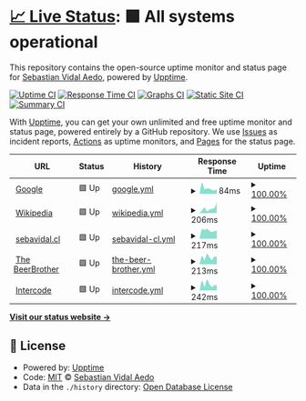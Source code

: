 # [📈 Live Status](https://sebavidal10.github.io/upptime): <!--live status--> **🟩 All systems operational**

This repository contains the open-source uptime monitor and status page for [Sebastian Vidal Aedo](https://sebavidal.cl), powered by [Upptime](https://github.com/upptime/upptime).

[![Uptime CI](https://github.com/sebavidal10/upptime/workflows/Uptime%20CI/badge.svg)](https://github.com/sebavidal10/upptime/actions?query=workflow%3A%22Uptime+CI%22)
[![Response Time CI](https://github.com/sebavidal10/upptime/workflows/Response%20Time%20CI/badge.svg)](https://github.com/sebavidal10/upptime/actions?query=workflow%3A%22Response+Time+CI%22)
[![Graphs CI](https://github.com/sebavidal10/upptime/workflows/Graphs%20CI/badge.svg)](https://github.com/sebavidal10/upptime/actions?query=workflow%3A%22Graphs+CI%22)
[![Static Site CI](https://github.com/sebavidal10/upptime/workflows/Static%20Site%20CI/badge.svg)](https://github.com/sebavidal10/upptime/actions?query=workflow%3A%22Static+Site+CI%22)
[![Summary CI](https://github.com/sebavidal10/upptime/workflows/Summary%20CI/badge.svg)](https://github.com/sebavidal10/upptime/actions?query=workflow%3A%22Summary+CI%22)

With [Upptime](https://upptime.js.org), you can get your own unlimited and free uptime monitor and status page, powered entirely by a GitHub repository. We use [Issues](https://github.com/sebavidal10/upptime/issues) as incident reports, [Actions](https://github.com/sebavidal10/upptime/actions) as uptime monitors, and [Pages](https://sebavidal10.github.io/upptime) for the status page.

<!--start: status pages-->
<!-- This summary is generated by Upptime (https://github.com/upptime/upptime) -->
<!-- Do not edit this manually, your changes will be overwritten -->
<!-- prettier-ignore -->
| URL | Status | History | Response Time | Uptime |
| --- | ------ | ------- | ------------- | ------ |
| <img alt="" src="https://icons.duckduckgo.com/ip3/www.google.com.ico" height="13"> [Google](https://www.google.com) | 🟩 Up | [google.yml](https://github.com/sebavidal10/upptime/commits/HEAD/history/google.yml) | <details><summary><img alt="Response time graph" src="./graphs/google/response-time-week.png" height="20"> 84ms</summary><br><a href="https://sebavidal10.github.io/upptime/history/google"><img alt="Response time 95" src="https://img.shields.io/endpoint?url=https%3A%2F%2Fraw.githubusercontent.com%2Fsebavidal10%2Fupptime%2FHEAD%2Fapi%2Fgoogle%2Fresponse-time.json"></a><br><a href="https://sebavidal10.github.io/upptime/history/google"><img alt="24-hour response time 75" src="https://img.shields.io/endpoint?url=https%3A%2F%2Fraw.githubusercontent.com%2Fsebavidal10%2Fupptime%2FHEAD%2Fapi%2Fgoogle%2Fresponse-time-day.json"></a><br><a href="https://sebavidal10.github.io/upptime/history/google"><img alt="7-day response time 84" src="https://img.shields.io/endpoint?url=https%3A%2F%2Fraw.githubusercontent.com%2Fsebavidal10%2Fupptime%2FHEAD%2Fapi%2Fgoogle%2Fresponse-time-week.json"></a><br><a href="https://sebavidal10.github.io/upptime/history/google"><img alt="30-day response time 92" src="https://img.shields.io/endpoint?url=https%3A%2F%2Fraw.githubusercontent.com%2Fsebavidal10%2Fupptime%2FHEAD%2Fapi%2Fgoogle%2Fresponse-time-month.json"></a><br><a href="https://sebavidal10.github.io/upptime/history/google"><img alt="1-year response time 95" src="https://img.shields.io/endpoint?url=https%3A%2F%2Fraw.githubusercontent.com%2Fsebavidal10%2Fupptime%2FHEAD%2Fapi%2Fgoogle%2Fresponse-time-year.json"></a></details> | <details><summary><a href="https://sebavidal10.github.io/upptime/history/google">100.00%</a></summary><a href="https://sebavidal10.github.io/upptime/history/google"><img alt="All-time uptime 100.00%" src="https://img.shields.io/endpoint?url=https%3A%2F%2Fraw.githubusercontent.com%2Fsebavidal10%2Fupptime%2FHEAD%2Fapi%2Fgoogle%2Fuptime.json"></a><br><a href="https://sebavidal10.github.io/upptime/history/google"><img alt="24-hour uptime 100.00%" src="https://img.shields.io/endpoint?url=https%3A%2F%2Fraw.githubusercontent.com%2Fsebavidal10%2Fupptime%2FHEAD%2Fapi%2Fgoogle%2Fuptime-day.json"></a><br><a href="https://sebavidal10.github.io/upptime/history/google"><img alt="7-day uptime 100.00%" src="https://img.shields.io/endpoint?url=https%3A%2F%2Fraw.githubusercontent.com%2Fsebavidal10%2Fupptime%2FHEAD%2Fapi%2Fgoogle%2Fuptime-week.json"></a><br><a href="https://sebavidal10.github.io/upptime/history/google"><img alt="30-day uptime 100.00%" src="https://img.shields.io/endpoint?url=https%3A%2F%2Fraw.githubusercontent.com%2Fsebavidal10%2Fupptime%2FHEAD%2Fapi%2Fgoogle%2Fuptime-month.json"></a><br><a href="https://sebavidal10.github.io/upptime/history/google"><img alt="1-year uptime 100.00%" src="https://img.shields.io/endpoint?url=https%3A%2F%2Fraw.githubusercontent.com%2Fsebavidal10%2Fupptime%2FHEAD%2Fapi%2Fgoogle%2Fuptime-year.json"></a></details>
| <img alt="" src="https://icons.duckduckgo.com/ip3/en.wikipedia.org.ico" height="13"> [Wikipedia](https://en.wikipedia.org) | 🟩 Up | [wikipedia.yml](https://github.com/sebavidal10/upptime/commits/HEAD/history/wikipedia.yml) | <details><summary><img alt="Response time graph" src="./graphs/wikipedia/response-time-week.png" height="20"> 206ms</summary><br><a href="https://sebavidal10.github.io/upptime/history/wikipedia"><img alt="Response time 211" src="https://img.shields.io/endpoint?url=https%3A%2F%2Fraw.githubusercontent.com%2Fsebavidal10%2Fupptime%2FHEAD%2Fapi%2Fwikipedia%2Fresponse-time.json"></a><br><a href="https://sebavidal10.github.io/upptime/history/wikipedia"><img alt="24-hour response time 459" src="https://img.shields.io/endpoint?url=https%3A%2F%2Fraw.githubusercontent.com%2Fsebavidal10%2Fupptime%2FHEAD%2Fapi%2Fwikipedia%2Fresponse-time-day.json"></a><br><a href="https://sebavidal10.github.io/upptime/history/wikipedia"><img alt="7-day response time 206" src="https://img.shields.io/endpoint?url=https%3A%2F%2Fraw.githubusercontent.com%2Fsebavidal10%2Fupptime%2FHEAD%2Fapi%2Fwikipedia%2Fresponse-time-week.json"></a><br><a href="https://sebavidal10.github.io/upptime/history/wikipedia"><img alt="30-day response time 183" src="https://img.shields.io/endpoint?url=https%3A%2F%2Fraw.githubusercontent.com%2Fsebavidal10%2Fupptime%2FHEAD%2Fapi%2Fwikipedia%2Fresponse-time-month.json"></a><br><a href="https://sebavidal10.github.io/upptime/history/wikipedia"><img alt="1-year response time 211" src="https://img.shields.io/endpoint?url=https%3A%2F%2Fraw.githubusercontent.com%2Fsebavidal10%2Fupptime%2FHEAD%2Fapi%2Fwikipedia%2Fresponse-time-year.json"></a></details> | <details><summary><a href="https://sebavidal10.github.io/upptime/history/wikipedia">100.00%</a></summary><a href="https://sebavidal10.github.io/upptime/history/wikipedia"><img alt="All-time uptime 100.00%" src="https://img.shields.io/endpoint?url=https%3A%2F%2Fraw.githubusercontent.com%2Fsebavidal10%2Fupptime%2FHEAD%2Fapi%2Fwikipedia%2Fuptime.json"></a><br><a href="https://sebavidal10.github.io/upptime/history/wikipedia"><img alt="24-hour uptime 100.00%" src="https://img.shields.io/endpoint?url=https%3A%2F%2Fraw.githubusercontent.com%2Fsebavidal10%2Fupptime%2FHEAD%2Fapi%2Fwikipedia%2Fuptime-day.json"></a><br><a href="https://sebavidal10.github.io/upptime/history/wikipedia"><img alt="7-day uptime 100.00%" src="https://img.shields.io/endpoint?url=https%3A%2F%2Fraw.githubusercontent.com%2Fsebavidal10%2Fupptime%2FHEAD%2Fapi%2Fwikipedia%2Fuptime-week.json"></a><br><a href="https://sebavidal10.github.io/upptime/history/wikipedia"><img alt="30-day uptime 100.00%" src="https://img.shields.io/endpoint?url=https%3A%2F%2Fraw.githubusercontent.com%2Fsebavidal10%2Fupptime%2FHEAD%2Fapi%2Fwikipedia%2Fuptime-month.json"></a><br><a href="https://sebavidal10.github.io/upptime/history/wikipedia"><img alt="1-year uptime 100.00%" src="https://img.shields.io/endpoint?url=https%3A%2F%2Fraw.githubusercontent.com%2Fsebavidal10%2Fupptime%2FHEAD%2Fapi%2Fwikipedia%2Fuptime-year.json"></a></details>
| <img alt="" src="https://icons.duckduckgo.com/ip3/sebavidal.cl.ico" height="13"> [sebavidal.cl](https://sebavidal.cl) | 🟩 Up | [sebavidal-cl.yml](https://github.com/sebavidal10/upptime/commits/HEAD/history/sebavidal-cl.yml) | <details><summary><img alt="Response time graph" src="./graphs/sebavidal-cl/response-time-week.png" height="20"> 217ms</summary><br><a href="https://sebavidal10.github.io/upptime/history/sebavidal-cl"><img alt="Response time 288" src="https://img.shields.io/endpoint?url=https%3A%2F%2Fraw.githubusercontent.com%2Fsebavidal10%2Fupptime%2FHEAD%2Fapi%2Fsebavidal-cl%2Fresponse-time.json"></a><br><a href="https://sebavidal10.github.io/upptime/history/sebavidal-cl"><img alt="24-hour response time 214" src="https://img.shields.io/endpoint?url=https%3A%2F%2Fraw.githubusercontent.com%2Fsebavidal10%2Fupptime%2FHEAD%2Fapi%2Fsebavidal-cl%2Fresponse-time-day.json"></a><br><a href="https://sebavidal10.github.io/upptime/history/sebavidal-cl"><img alt="7-day response time 217" src="https://img.shields.io/endpoint?url=https%3A%2F%2Fraw.githubusercontent.com%2Fsebavidal10%2Fupptime%2FHEAD%2Fapi%2Fsebavidal-cl%2Fresponse-time-week.json"></a><br><a href="https://sebavidal10.github.io/upptime/history/sebavidal-cl"><img alt="30-day response time 354" src="https://img.shields.io/endpoint?url=https%3A%2F%2Fraw.githubusercontent.com%2Fsebavidal10%2Fupptime%2FHEAD%2Fapi%2Fsebavidal-cl%2Fresponse-time-month.json"></a><br><a href="https://sebavidal10.github.io/upptime/history/sebavidal-cl"><img alt="1-year response time 288" src="https://img.shields.io/endpoint?url=https%3A%2F%2Fraw.githubusercontent.com%2Fsebavidal10%2Fupptime%2FHEAD%2Fapi%2Fsebavidal-cl%2Fresponse-time-year.json"></a></details> | <details><summary><a href="https://sebavidal10.github.io/upptime/history/sebavidal-cl">100.00%</a></summary><a href="https://sebavidal10.github.io/upptime/history/sebavidal-cl"><img alt="All-time uptime 99.98%" src="https://img.shields.io/endpoint?url=https%3A%2F%2Fraw.githubusercontent.com%2Fsebavidal10%2Fupptime%2FHEAD%2Fapi%2Fsebavidal-cl%2Fuptime.json"></a><br><a href="https://sebavidal10.github.io/upptime/history/sebavidal-cl"><img alt="24-hour uptime 100.00%" src="https://img.shields.io/endpoint?url=https%3A%2F%2Fraw.githubusercontent.com%2Fsebavidal10%2Fupptime%2FHEAD%2Fapi%2Fsebavidal-cl%2Fuptime-day.json"></a><br><a href="https://sebavidal10.github.io/upptime/history/sebavidal-cl"><img alt="7-day uptime 100.00%" src="https://img.shields.io/endpoint?url=https%3A%2F%2Fraw.githubusercontent.com%2Fsebavidal10%2Fupptime%2FHEAD%2Fapi%2Fsebavidal-cl%2Fuptime-week.json"></a><br><a href="https://sebavidal10.github.io/upptime/history/sebavidal-cl"><img alt="30-day uptime 99.95%" src="https://img.shields.io/endpoint?url=https%3A%2F%2Fraw.githubusercontent.com%2Fsebavidal10%2Fupptime%2FHEAD%2Fapi%2Fsebavidal-cl%2Fuptime-month.json"></a><br><a href="https://sebavidal10.github.io/upptime/history/sebavidal-cl"><img alt="1-year uptime 99.98%" src="https://img.shields.io/endpoint?url=https%3A%2F%2Fraw.githubusercontent.com%2Fsebavidal10%2Fupptime%2FHEAD%2Fapi%2Fsebavidal-cl%2Fuptime-year.json"></a></details>
| <img alt="" src="https://icons.duckduckgo.com/ip3/thebeerbrother.cl.ico" height="13"> [The BeerBrother](https://thebeerbrother.cl) | 🟩 Up | [the-beer-brother.yml](https://github.com/sebavidal10/upptime/commits/HEAD/history/the-beer-brother.yml) | <details><summary><img alt="Response time graph" src="./graphs/the-beer-brother/response-time-week.png" height="20"> 213ms</summary><br><a href="https://sebavidal10.github.io/upptime/history/the-beer-brother"><img alt="Response time 246" src="https://img.shields.io/endpoint?url=https%3A%2F%2Fraw.githubusercontent.com%2Fsebavidal10%2Fupptime%2FHEAD%2Fapi%2Fthe-beer-brother%2Fresponse-time.json"></a><br><a href="https://sebavidal10.github.io/upptime/history/the-beer-brother"><img alt="24-hour response time 230" src="https://img.shields.io/endpoint?url=https%3A%2F%2Fraw.githubusercontent.com%2Fsebavidal10%2Fupptime%2FHEAD%2Fapi%2Fthe-beer-brother%2Fresponse-time-day.json"></a><br><a href="https://sebavidal10.github.io/upptime/history/the-beer-brother"><img alt="7-day response time 213" src="https://img.shields.io/endpoint?url=https%3A%2F%2Fraw.githubusercontent.com%2Fsebavidal10%2Fupptime%2FHEAD%2Fapi%2Fthe-beer-brother%2Fresponse-time-week.json"></a><br><a href="https://sebavidal10.github.io/upptime/history/the-beer-brother"><img alt="30-day response time 239" src="https://img.shields.io/endpoint?url=https%3A%2F%2Fraw.githubusercontent.com%2Fsebavidal10%2Fupptime%2FHEAD%2Fapi%2Fthe-beer-brother%2Fresponse-time-month.json"></a><br><a href="https://sebavidal10.github.io/upptime/history/the-beer-brother"><img alt="1-year response time 246" src="https://img.shields.io/endpoint?url=https%3A%2F%2Fraw.githubusercontent.com%2Fsebavidal10%2Fupptime%2FHEAD%2Fapi%2Fthe-beer-brother%2Fresponse-time-year.json"></a></details> | <details><summary><a href="https://sebavidal10.github.io/upptime/history/the-beer-brother">100.00%</a></summary><a href="https://sebavidal10.github.io/upptime/history/the-beer-brother"><img alt="All-time uptime 99.98%" src="https://img.shields.io/endpoint?url=https%3A%2F%2Fraw.githubusercontent.com%2Fsebavidal10%2Fupptime%2FHEAD%2Fapi%2Fthe-beer-brother%2Fuptime.json"></a><br><a href="https://sebavidal10.github.io/upptime/history/the-beer-brother"><img alt="24-hour uptime 100.00%" src="https://img.shields.io/endpoint?url=https%3A%2F%2Fraw.githubusercontent.com%2Fsebavidal10%2Fupptime%2FHEAD%2Fapi%2Fthe-beer-brother%2Fuptime-day.json"></a><br><a href="https://sebavidal10.github.io/upptime/history/the-beer-brother"><img alt="7-day uptime 100.00%" src="https://img.shields.io/endpoint?url=https%3A%2F%2Fraw.githubusercontent.com%2Fsebavidal10%2Fupptime%2FHEAD%2Fapi%2Fthe-beer-brother%2Fuptime-week.json"></a><br><a href="https://sebavidal10.github.io/upptime/history/the-beer-brother"><img alt="30-day uptime 99.95%" src="https://img.shields.io/endpoint?url=https%3A%2F%2Fraw.githubusercontent.com%2Fsebavidal10%2Fupptime%2FHEAD%2Fapi%2Fthe-beer-brother%2Fuptime-month.json"></a><br><a href="https://sebavidal10.github.io/upptime/history/the-beer-brother"><img alt="1-year uptime 99.98%" src="https://img.shields.io/endpoint?url=https%3A%2F%2Fraw.githubusercontent.com%2Fsebavidal10%2Fupptime%2FHEAD%2Fapi%2Fthe-beer-brother%2Fuptime-year.json"></a></details>
| <img alt="" src="https://icons.duckduckgo.com/ip3/intercode.cl.ico" height="13"> [Intercode](https://intercode.cl) | 🟩 Up | [intercode.yml](https://github.com/sebavidal10/upptime/commits/HEAD/history/intercode.yml) | <details><summary><img alt="Response time graph" src="./graphs/intercode/response-time-week.png" height="20"> 242ms</summary><br><a href="https://sebavidal10.github.io/upptime/history/intercode"><img alt="Response time 274" src="https://img.shields.io/endpoint?url=https%3A%2F%2Fraw.githubusercontent.com%2Fsebavidal10%2Fupptime%2FHEAD%2Fapi%2Fintercode%2Fresponse-time.json"></a><br><a href="https://sebavidal10.github.io/upptime/history/intercode"><img alt="24-hour response time 202" src="https://img.shields.io/endpoint?url=https%3A%2F%2Fraw.githubusercontent.com%2Fsebavidal10%2Fupptime%2FHEAD%2Fapi%2Fintercode%2Fresponse-time-day.json"></a><br><a href="https://sebavidal10.github.io/upptime/history/intercode"><img alt="7-day response time 242" src="https://img.shields.io/endpoint?url=https%3A%2F%2Fraw.githubusercontent.com%2Fsebavidal10%2Fupptime%2FHEAD%2Fapi%2Fintercode%2Fresponse-time-week.json"></a><br><a href="https://sebavidal10.github.io/upptime/history/intercode"><img alt="30-day response time 341" src="https://img.shields.io/endpoint?url=https%3A%2F%2Fraw.githubusercontent.com%2Fsebavidal10%2Fupptime%2FHEAD%2Fapi%2Fintercode%2Fresponse-time-month.json"></a><br><a href="https://sebavidal10.github.io/upptime/history/intercode"><img alt="1-year response time 274" src="https://img.shields.io/endpoint?url=https%3A%2F%2Fraw.githubusercontent.com%2Fsebavidal10%2Fupptime%2FHEAD%2Fapi%2Fintercode%2Fresponse-time-year.json"></a></details> | <details><summary><a href="https://sebavidal10.github.io/upptime/history/intercode">100.00%</a></summary><a href="https://sebavidal10.github.io/upptime/history/intercode"><img alt="All-time uptime 99.98%" src="https://img.shields.io/endpoint?url=https%3A%2F%2Fraw.githubusercontent.com%2Fsebavidal10%2Fupptime%2FHEAD%2Fapi%2Fintercode%2Fuptime.json"></a><br><a href="https://sebavidal10.github.io/upptime/history/intercode"><img alt="24-hour uptime 100.00%" src="https://img.shields.io/endpoint?url=https%3A%2F%2Fraw.githubusercontent.com%2Fsebavidal10%2Fupptime%2FHEAD%2Fapi%2Fintercode%2Fuptime-day.json"></a><br><a href="https://sebavidal10.github.io/upptime/history/intercode"><img alt="7-day uptime 100.00%" src="https://img.shields.io/endpoint?url=https%3A%2F%2Fraw.githubusercontent.com%2Fsebavidal10%2Fupptime%2FHEAD%2Fapi%2Fintercode%2Fuptime-week.json"></a><br><a href="https://sebavidal10.github.io/upptime/history/intercode"><img alt="30-day uptime 99.95%" src="https://img.shields.io/endpoint?url=https%3A%2F%2Fraw.githubusercontent.com%2Fsebavidal10%2Fupptime%2FHEAD%2Fapi%2Fintercode%2Fuptime-month.json"></a><br><a href="https://sebavidal10.github.io/upptime/history/intercode"><img alt="1-year uptime 99.98%" src="https://img.shields.io/endpoint?url=https%3A%2F%2Fraw.githubusercontent.com%2Fsebavidal10%2Fupptime%2FHEAD%2Fapi%2Fintercode%2Fuptime-year.json"></a></details>

<!--end: status pages-->

[**Visit our status website →**](https://sebavidal10.github.io/upptime)

## 📄 License

- Powered by: [Upptime](https://github.com/upptime/upptime)
- Code: [MIT](./LICENSE) © [Sebastian Vidal Aedo](https://sebavidal.cl)
- Data in the `./history` directory: [Open Database License](https://opendatacommons.org/licenses/odbl/1-0/)

